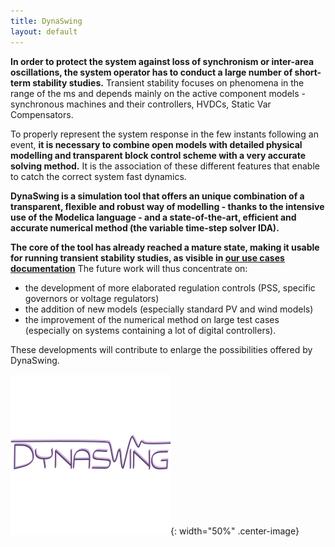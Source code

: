```yaml
---
title: DynaSwing
layout: default
---
```

<!--
    Except where otherwise noted, content in this website is Copyright (c)
    2015-2020, RTE (http://www.rte-france.com) and licensed under a
    CC-BY-4.0 (https://creativecommons.org/licenses/by/4.0/)
    license. All rights reserved.
-->

**In order to protect the system against loss of synchronism or inter-area oscillations, the system operator has to conduct a large number of short-term stability studies.** Transient stability focuses on phenomena in the range of the ms and depends mainly on the active component models - synchronous machines and their controllers, HVDCs, Static Var Compensators.

To properly represent the system response in the few instants following an event, **it is necessary to combine open models with detailed physical modelling and transparent block control scheme with a very accurate solving method.** It is the association of these different features that enable to catch the correct system fast dynamics.

**DynaSwing is a simulation tool that offers an unique combination of a transparent, flexible and robust way of modelling - thanks to the intensive use of the Modelica language - and a state-of-the-art, efficient and accurate numerical method (the variable time-step solver IDA).**

**The core of the tool has already reached a mature state, making it usable for running transient stability studies, as visible in [our use cases documentation](https://github.com/dynawo/dynawo/releases/download/v1.4.1/DynawoDocumentation.zip)** The future work will thus concentrate on:
- the development of more elaborated regulation controls (PSS, specific governors or voltage regulators)
- the addition of new models (especially standard PV and wind models)
- the improvement of the numerical method on large test cases (especially on systems containing a lot of digital controllers).

These developments will contribute to enlarge the possibilities offered by DynaSwing.

![image](../assets/images/DynaSwing.png){: width="50%" .center-image}